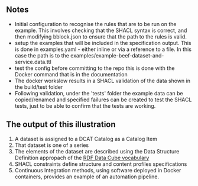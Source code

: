 ## Notes

* Initial configuration to recognise the rules that are to be run on the example.  This involves checking that the SHACL syntax is correct, and then modifying bblock.json to ensure that the path to the rules is valid.  
* setup the examples that will be included in the specification output.  This is done in examples.yaml - either inline or via a reference to a file.  In this case the path is to the examples/example-beef-dataset-and-service.data.ttl
* test the config before committing to the repo
this is done with the Docker command that is in the documentation
* The docker workslow results in a SHACL validation of the data shown in the build/test folder
* Following validation, under the 'tests' folder the example data can be copied/renamed and specified failures can be created to test the SHACL tests, just to be able to confirm that the tests are working.


## The output of this illustration

1.  A dataset is assigned to a DCAT Catalog as a Catalog Item
1.  That dataset is one of a series
1.  The elements of the dataset are described using the Data Structure Definition appropach of the [RDF Data Cube vocabulary](https://www.w3.org/TR/vocab-data-cube) 
1.  SHACL constraints define structure and content profiles specifications
1.  Continuous Integration methods, using software deployed in Docker containers, provides an example of an automation pipeline. 